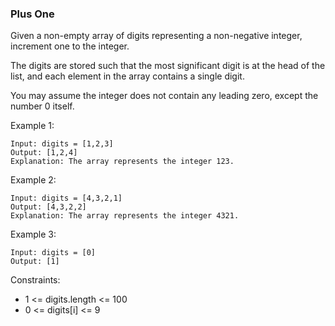 ### Plus One

Given a non-empty array of digits representing a non-negative integer, increment one to the integer.

The digits are stored such that the most significant digit is at the head of the list,
 and each element in the array contains a single digit.

You may assume the integer does not contain any leading zero, except the number 0 itself.

Example 1:
```
Input: digits = [1,2,3]
Output: [1,2,4]
Explanation: The array represents the integer 123.
```
Example 2:
```
Input: digits = [4,3,2,1]
Output: [4,3,2,2]
Explanation: The array represents the integer 4321.
```
Example 3:
```
Input: digits = [0]
Output: [1]
```

Constraints:

* 1 <= digits.length <= 100
* 0 <= digits[i] <= 9
